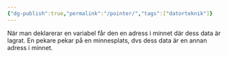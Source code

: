 ```yaml
---
{"dg-publish":true,"permalink":"/pointer/","tags":["datorteknik"]}
---
```



När man deklarerar en variabel får den en adress i minnet där dess data är lagrat. En pekare pekar på en minnesplats, dvs dess data är en annan adress i minnet.
